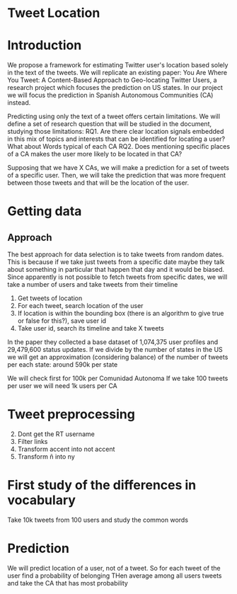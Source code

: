 Tweet Location
===

# Introduction
We propose a framework for estimating Twitter user's location based solely in the text of the tweets.
We will replicate an existing paper: You Are Where You Tweet: A Content-Based Approach to Geo-locating Twitter Users, a research project which focuses the prediction on US states.
In our project we will focus the prediction in Spanish Autonomous Communities (CA) instead.

Predicting using only the text of a tweet offers certain limitations. We will define a set of research question that will be studied in the document, studying those limitations:
RQ1. Are there clear location signals embedded in this mix of topics and interests that can be identified for locating a user? What about Words typical of each CA
RQ2. Does mentioning specific places of a CA makes the user more likely to be located in that CA?

Supposing that we have X CAs, we will make a prediction for a set of tweets of a specific user. Then, we will take the prediction that was more frequent between those tweets and that will be the location of the user.

# Getting data

## Approach
The best approach for data selection is to take tweets from random dates. This is because if we take just tweets from a specific date maybe they talk about something in particular that happen that day and it would be biased.
Since apparently is not possible to fetch tweets from specific dates, we will take a number of users and take tweets from their timeline

1. Get tweets of location
2. For each tweet, search location of the user
3. If location is within the bounding box (there is an algorithm to give true or false for this?), save user id
4. Take user id, search its timeline and take X tweets

In the paper they collected a base dataset of 1,074,375 user profiles and 29,479,600 status updates.
If we divide by the number of states in the US we will get an approximation (considering balance) of the number of tweets per each state: around 590k per state

We will check first for 100k per Comunidad Autonoma
If we take 100 tweets per user we will need 1k users per CA

# Tweet preprocessing

2. Dont get the RT username
3. Filter links
4. Transform accent into not accent
5. Transform ñ into ny


# First study of the differences in vocabulary

Take 10k tweets from 100 users and study the common words


# Prediction

We will predict location of a user, not of a tweet.
So for each tweet of the user find a probability of belonging
THen average among all users tweets and take the CA that has most probability